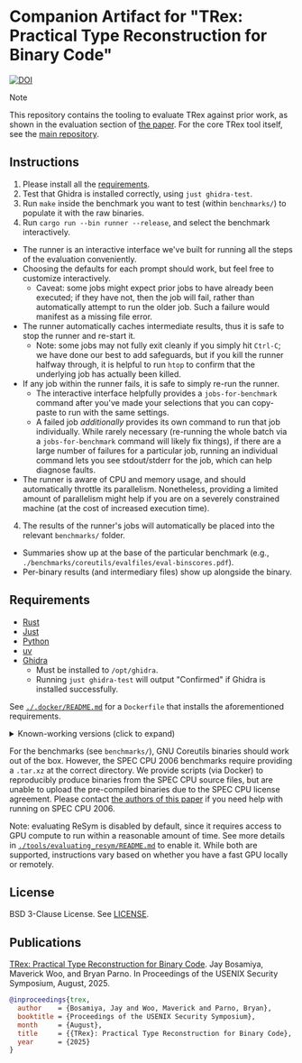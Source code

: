 # Companion Artifact for "TRex: Practical Type Reconstruction for Binary Code"

[![DOI](https://zenodo.org/badge/DOI/10.5281/zenodo.15611994.svg)](https://doi.org/10.5281/zenodo.15611994)

> [!NOTE]
> This repository contains the tooling to evaluate TRex against prior work, as shown in the evaluation section of [the paper](#publications). For the core TRex tool itself, see the [main repository](https://github.com/secure-foundations/trex).

## Instructions

1. Please install all the [requirements](#requirements).
2. Test that Ghidra is installed correctly, using `just ghidra-test`.
3. Run `make` inside the benchmark you want to test (within `benchmarks/`) to populate it with the raw binaries.
4. Run `cargo run --bin runner --release`, and select the benchmark interactively.
  - The runner is an interactive interface we've built for running all the steps of the evaluation conveniently.
  - Choosing the defaults for each prompt should work, but feel free to customize interactively.
    + Caveat: some jobs might expect prior jobs to have already been executed; if they have not, then the job will fail, rather than automatically attempt to run the older job. Such a failure would manifest as a missing file error.
  - The runner automatically caches intermediate results, thus it is safe to stop the runner and re-start it.
    + Note: some jobs may not fully exit cleanly if you simply hit `Ctrl-C`; we have done our best to add safeguards, but if you kill the runner halfway through, it is helpful to run `htop` to confirm that the underlying job has actually been killed.
  - If any job within the runner fails, it is safe to simply re-run the runner.
    + The interactive interface helpfully provides a `jobs-for-benchmark` command after you've made your selections that you can copy-paste to run with the same settings.
    + A failed job _additionally_ provides its own command to run that job individually. While rarely necessary (re-running the whole batch via a `jobs-for-benchmark` command will likely fix things), if there are a large number of failures for a particular job, running an individual command lets you see stdout/stderr for the job, which can help diagnose faults.
  - The runner is aware of CPU and memory usage, and should automatically throttle its parallelism. Nonetheless, providing a limited amount of parallelism might help if you are on a severely constrained machine (at the cost of increased execution time).
4. The results of the runner's jobs will automatically be placed into the relevant `benchmarks/` folder.
  - Summaries show up at the base of the particular benchmark (e.g., `./benchmarks/coreutils/evalfiles/eval-binscores.pdf`).
  - Per-binary results (and intermediary files) show up alongside the binary.

## Requirements

* [Rust](https://www.rust-lang.org/)
* [Just](https://github.com/casey/just)
* [Python](https://www.python.org/)
* [uv](https://docs.astral.sh/uv/)
* [Ghidra](https://github.com/NationalSecurityAgency/ghidra)
  - Must be installed to `/opt/ghidra`.
  - Running `just ghidra-test` will output "Confirmed" if Ghidra is installed successfully.

See [`./.docker/README.md`](./.docker/README.md) for a `Dockerfile` that
installs the aforementioned requirements.

<details><summary>Known-working versions (click to expand)</summary>

The following versions of the above requirements have been tested. While we
expect code to work on more recent versions, your mileage may vary.

* Rust: 1.86.0
* Just: 1.40.0
* Python: 3.12.2
* uv: 0.5.3
* Ghidra: 10.4
  - **IMPORTANT**: Ghidra will likely require installing a specific version of JDK. Some of the more recent versions of JDK seem to sometimes break Ghidra, thus we recommend using JDK 17. We have tested this version of Ghidra to work successfully with [JDK (17.0.14)](https://www.oracle.com/java/technologies/javase/jdk17-0-13-later-archive-downloads.html). More recent versions of Ghidra may have fixed this issue.

</details>

For the benchmarks (see `benchmarks/`), GNU Coreutils binaries should work out of the box. However, the SPEC CPU 2006 benchmarks require providing a `.tar.xz` at the correct directory. We provide scripts (via Docker) to reproducibly produce binaries from the SPEC CPU source files, but are unable to upload the pre-compiled binaries due to the SPEC CPU license agreement. Please contact [the authors of this paper](#publications) if you need help with running on SPEC CPU 2006.

Note: evaluating ReSym is disabled by default, since it requires access to GPU compute to run within a reasonable amount of time. See more details in [`./tools/evaluating_resym/README.md`](./tools/evaluating_resym/README.md) to enable it. While both are supported, instructions vary based on whether you have a fast GPU locally or remotely.

## License

BSD 3-Clause License. See [LICENSE](./LICENSE).

## Publications

[TRex: Practical Type Reconstruction for Binary Code](TODO-link-to-PDF). Jay Bosamiya, Maverick Woo, and Bryan Parno. In Proceedings of the USENIX Security Symposium, August, 2025.

```bibtex
@inproceedings{trex,
  author    = {Bosamiya, Jay and Woo, Maverick and Parno, Bryan},
  booktitle = {Proceedings of the USENIX Security Symposium},
  month     = {August},
  title     = {{TRex}: Practical Type Reconstruction for Binary Code},
  year      = {2025}
}
```
